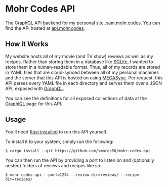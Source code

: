 # Mohr Codes API

The GraphQL API backend for my personal site,
[sam.mohr.codes][personal site]. You can find the API hosted
at [api.mohr.codes][api].


## How it Works

My website hosts all of my movie (and TV show) reviews as well
as my recipes. Rather than storing them in a database like
[SQLite][sqlite], I wanted to store them in a human-readable format.
Thus, all of my records are stored in YAML files that are cloud-synced
between all of my personal machines and the server that this API
is hosted on using [MEGASync][megasync]. Per request, this API
parses every YAML file in each directory and serves them over a
JSON API, exposed with [GraphQL][graphql].

You can see the definitions for all exposed collections of data at the 
[GraphiQL][api graphiql] page for this API.


## Usage

You'll need [Rust installed][install rust] to run this API yourself.

To install it to your system, simply run the following:

```console
$ cargo install --git https://github.com/smores56/mohr-codes-api
```

You can then run the API by providing a port to listen on and
(optionally nested) folders of reviews and recipes like so:

```console
$ mohr-codes-api --port=1234 --review-dir=reviews/ --recipe-dir=recipes/
```


[sqlite]: https://sqlite.org/index.html
[megasync]: https://mega.nz/sync
[graphql]: https://graphql.org/
[api graphiql]: https://api.mohr.codes
[personal site]: https://sam.mohr.codes
[api]: https://api.mohr.codes
[install rust]: https://rust-lang.org/install
